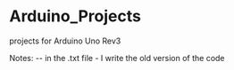 # Arduino_Projects
projects for Arduino Uno Rev3

Notes:
-- in the .txt file - I write the old version of the code
